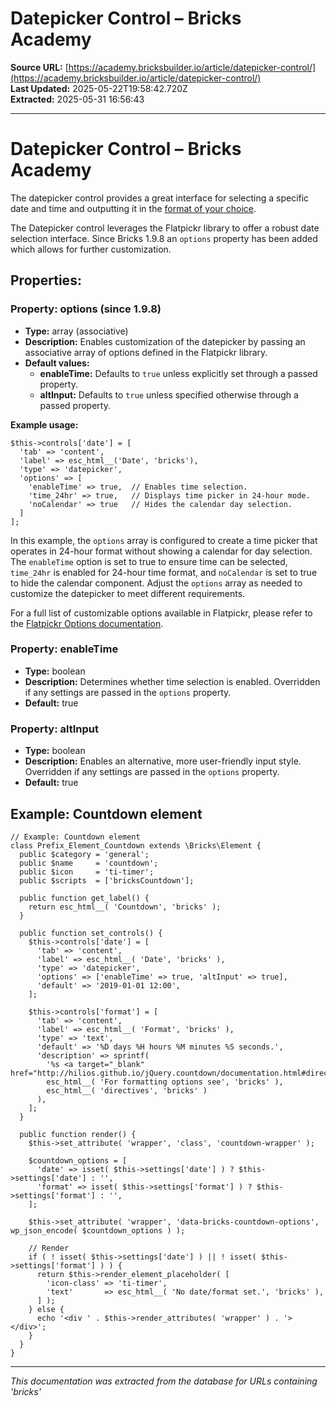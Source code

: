 # Datepicker Control – Bricks Academy

**Source URL:** [https://academy.bricksbuilder.io/article/datepicker-control/](https://academy.bricksbuilder.io/article/datepicker-control/)  
**Last Updated:** 2025-05-22T19:58:42.720Z  
**Extracted:** 2025-05-31 16:56:43

---

# Datepicker Control – Bricks Academy

The datepicker control provides a great interface for selecting a specific date and time and outputting it in the [format of your choice](http://hilios.github.io/jQuery.countdown/documentation.html#directives).

The Datepicker control leverages the Flatpickr library to offer a robust date selection interface. Since Bricks 1.9.8 an `options` property has been added which allows for further customization.

## Properties:

### Property: options (since 1.9.8)

*   **Type:** array (associative)
*   **Description:** Enables customization of the datepicker by passing an associative array of options defined in the Flatpickr library.
*   **Default values:**
    *   **enableTime:** Defaults to `true` unless explicitly set through a passed property.
    *   **altInput:** Defaults to `true` unless specified otherwise through a passed property.

**Example usage:**

```
$this->controls['date'] = [
  'tab' => 'content',
  'label' => esc_html__('Date', 'bricks'),
  'type' => 'datepicker',
  'options' => [
    'enableTime' => true,  // Enables time selection.
    'time_24hr' => true,   // Displays time picker in 24-hour mode.
    'noCalendar' => true   // Hides the calendar day selection.
  ]
];
```

In this example, the `options` array is configured to create a time picker that operates in 24-hour format without showing a calendar for day selection. The `enableTime` option is set to true to ensure time can be selected, `time_24hr` is enabled for 24-hour time format, and `noCalendar` is set to true to hide the calendar component. Adjust the `options` array as needed to customize the datepicker to meet different requirements.

For a full list of customizable options available in Flatpickr, please refer to the [Flatpickr Options documentation](https://flatpickr.js.org/options/).

### Property: **enableTime**

*   **Type:** boolean
*   **Description:** Determines whether time selection is enabled. Overridden if any settings are passed in the `options` property.
*   **Default:** true

### Property: **altInput**

*   **Type:** boolean
*   **Description:** Enables an alternative, more user-friendly input style. Overridden if any settings are passed in the `options` property.
*   **Default:** true

## Example: Countdown element

```
// Example: Countdown element
class Prefix_Element_Countdown extends \Bricks\Element {
  public $category = 'general';
  public $name     = 'countdown';
  public $icon     = 'ti-timer';
  public $scripts  = ['bricksCountdown'];

  public function get_label() {
    return esc_html__( 'Countdown', 'bricks' );
  }

  public function set_controls() {
    $this->controls['date'] = [
      'tab' => 'content',
      'label' => esc_html__( 'Date', 'bricks' ),
      'type' => 'datepicker',
      'options' => ['enableTime' => true, 'altInput' => true],
      'default' => '2019-01-01 12:00',
    ];

    $this->controls['format'] = [
      'tab' => 'content',
      'label' => esc_html__( 'Format', 'bricks' ),
      'type' => 'text',
      'default' => '%D days %H hours %M minutes %S seconds.',
      'description' => sprintf(
        '%s <a target="_blank" href="http://hilios.github.io/jQuery.countdown/documentation.html#directives">%s</a>.',
        esc_html__( 'For formatting options see', 'bricks' ),
        esc_html__( 'directives', 'bricks' )
      ),
    ];
  }

  public function render() {
    $this->set_attribute( 'wrapper', 'class', 'countdown-wrapper' );

    $countdown_options = [
      'date' => isset( $this->settings['date'] ) ? $this->settings['date'] : '',
      'format' => isset( $this->settings['format'] ) ? $this->settings['format'] : '',
    ];

    $this->set_attribute( 'wrapper', 'data-bricks-countdown-options', wp_json_encode( $countdown_options ) );

    // Render
    if ( ! isset( $this->settings['date'] ) || ! isset( $this->settings['format'] ) ) {
      return $this->render_element_placeholder( [
        'icon-class' => 'ti-timer',
        'text'       => esc_html__( 'No date/format set.', 'bricks' ),
      ] );
    } else {
      echo '<div ' . $this->render_attributes( 'wrapper' ) . '></div>';
    }
  }
}
```

---

*This documentation was extracted from the database for URLs containing 'bricks'*
